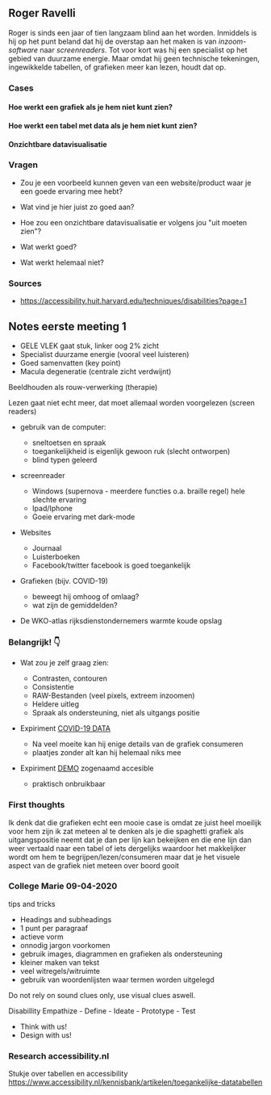 ## Roger Ravelli

Roger is sinds een jaar of tien langzaam blind aan het worden. Inmiddels is hij op het punt beland dat hij de overstap aan het maken is van *inzoom-software* naar *screenreaders*. Tot voor kort was hij een specialist op het gebied van duurzame energie. Maar omdat hij geen technische tekeningen, ingewikkelde tabellen, of grafieken meer kan lezen, houdt dat op.

### Cases

#### Hoe werkt een grafiek als je hem niet kunt zien?

#### Hoe werkt een tabel met data als je hem niet kunt zien?

#### Onzichtbare datavisualisatie

### Vragen

- Zou je een voorbeeld kunnen geven van een website/product waar je een goede ervaring mee hebt?

- Wat vind je hier juist zo goed aan?

- Hoe zou een onzichtbare datavisualisatie er volgens jou "uit moeten zien"?

- Wat werkt goed?

- Wat werkt helemaal niet?

### Sources
- https://accessibility.huit.harvard.edu/techniques/disabilities?page=1

## Notes eerste meeting 1

- GELE VLEK gaat stuk, linker oog 2% zicht
- Specialist duurzame energie (vooral veel luisteren)
- Goed samenvatten (key point)
- Macula degeneratie (centrale zicht verdwijnt)

Beeldhouden als rouw-verwerking (therapie)

Lezen gaat niet echt meer, dat moet allemaal worden voorgelezen (screen readers)

- gebruik van de computer:
    - sneltoetsen en spraak
    - toegankelijkheid is eigenlijk gewoon ruk (slecht ontworpen)
    - blind typen geleerd

- screenreader
    - Windows (supernova - meerdere functies o.a. braille regel) hele slechte ervaring
    - Ipad/Iphone
    - Goeie ervaring met dark-mode

- Websites
    - Journaal
    - Luisterboeken
    - Facebook/twitter facebook is goed toegankelijk

- Grafieken (bijv. COVID-19)
    - beweegt hij omhoog of omlaag?
    - wat zijn de gemiddelden?

- De WKO-atlas rijksdienstondernemers warmte koude opslag

### Belangrijk! :point_down:
- Wat zou je zelf graag zien:
    - Contrasten, contouren
    - Consistentie
    - RAW-Bestanden (veel pixels, extreem inzoomen)
    - Heldere uitleg
    - Spraak als ondersteuning, niet als uitgangs positie

- Expiriment [COVID-19 DATA](https://informationisbeautiful.net/visualizations/covid-19-coronavirus-infographic-datapack/)
    - Na veel moeite kan hij enige details van de grafiek consumeren
    - plaatjes zonder alt kan hij helemaal niks mee

- Expiriment [DEMO](https://aaraar.github.io/roger-ravelli-group/) zogenaamd accesible
    - praktisch onbruikbaar

### First thoughts
Ik denk dat die grafieken echt een mooie case is
omdat ze juist heel moeilijk voor hem zijn
ik zat meteen al te denken als je die spaghetti grafiek als uitgangspositie neemt dat je dan per lijn kan bekeijken en die ene lijn dan weer vertaald naar een tabel of iets dergelijks
waardoor het makkelijker wordt om hem te begrijpen/lezen/consumeren
maar dat je het visuele aspect van de grafiek niet meteen over boord gooit

### College Marie 09-04-2020
tips and tricks
- Headings and subheadings
- 1 punt per paragraaf
- actieve vorm
- onnodig jargon voorkomen
- gebruik images, diagrammen en grafieken als ondersteuning
- kleiner maken van tekst
- veel witregels/witruimte
- gebruik van woordenlijsten waar termen worden uitgelegd

Do not rely on sound clues only, use visual clues aswell.

Disabillity
Empathize - Define - Ideate - Prototype - Test
- Think with us!
- Design with us!

### Research accessibility.nl
Stukje over tabellen en accessibility
https://www.accessibility.nl/kennisbank/artikelen/toegankelijke-datatabellen